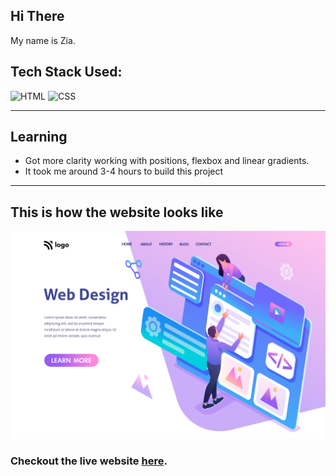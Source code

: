 ## Hi There 
My name is Zia.

## Tech Stack Used:

![HTML](https://img.shields.io/badge/html-3670A0?style=for-the-badge&logo=html5&logoColor=white)
![CSS](https://img.shields.io/badge/CSS-%234ea94b.svg?style=for-the-badge&logo=css3&logoColor=white)

---

## Learning

-   Got more clarity working with positions, flexbox and linear gradients.
- It took me around 3-4 hours to build this project
---

## This is how the website looks like

![Desktop](8.png)

### Checkout the live website [here](https://webdesign-zia.netlify.app/).